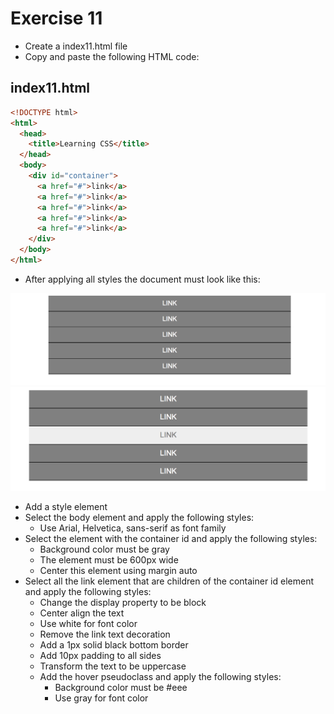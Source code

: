 # Exercise 11

- Create a index11.html file
- Copy and paste the following HTML code:

## index11.html

```html
<!DOCTYPE html>
<html>
  <head>
    <title>Learning CSS</title>
  </head>
  <body>
    <div id="container">
      <a href="#">link</a>
      <a href="#">link</a>
      <a href="#">link</a>
      <a href="#">link</a>
      <a href="#">link</a>
    </div>
  </body>
</html>
```

- After applying all styles the document must look like this:

![Ex 11](./results/ex_11.png)
![Ex 11](./results/ex_11b.png)

- Add a style element
- Select the body element and apply the following styles:
  - Use Arial, Helvetica, sans-serif as font family
- Select the element with the container id and apply the following styles:
  - Background color must be gray
  - The element must be 600px wide
  - Center this element using margin auto
- Select all the link element that are children of the container id element and apply the following styles:
  - Change the display property to be block
  - Center align the text
  - Use white for font color
  - Remove the link text decoration
  - Add a 1px solid black bottom border
  - Add 10px padding to all sides
  - Transform the text to be uppercase
  - Add the hover pseudoclass and apply the following styles:
    - Background color must be #eee
    - Use gray for font color
